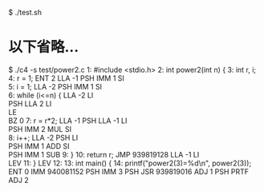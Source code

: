 $ ./test.sh
# 以下省略...

$ ./c4 -s test/power2.c
1: #include <stdio.h>
2: int power2(int n) {
3:    int r, i;
4:    r = 1;
    ENT  2
    LLA  -1
    PSH 
    IMM  1
    SI  
5:    i = 1;
    LLA  -2
    PSH 
    IMM  1
    SI  
6:    while (i<=n) {
    LLA  -2
    LI  
    PSH 
    LLA  2
    LI  
    LE  
    BZ   0
7:       r = r*2;
    LLA  -1
    PSH 
    LLA  -1
    LI  
    PSH 
    IMM  2
    MUL 
    SI  
8:       i++;
    LLA  -2
    PSH 
    LI  
    PSH 
    IMM  1
    ADD 
    SI  
    PSH 
    IMM  1
    SUB 
9:    }
10:    return r;
    JMP  939819128
    LLA  -1
    LI  
    LEV 
11: }
    LEV 
12: 
13: int main() {
14:    printf("power2(3)=%d\n", power2(3));
    ENT  0
    IMM  940081152
    PSH 
    IMM  3
    PSH 
    JSR  939819016
    ADJ  1
    PSH 
    PRTF
    ADJ  2

